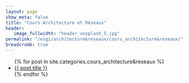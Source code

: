```yaml
---
layout: page
show_meta: false
title: "Cours Architecture et Réseaux"
header:
   image_fullwidth: "header_unsplash_5.jpg"
permalink: "/esgi/architecture&reseaux/cours_architecture&reseaux/"
breadcrumb: true
---
```

<ul>
    {% for post in site.categories.cours_architecture&reseaux %}
    <li><a href="{{ site.url }}{{ post.url }}">{{ post.title }}</a></li>
    {% endfor %}
</ul>
